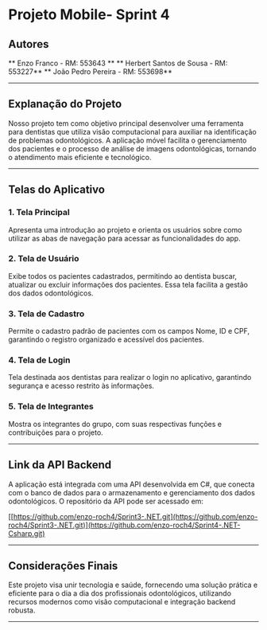 # Projeto Mobile- Sprint 4

## Autores
** Enzo Franco - RM: 553643 **
** Herbert Santos de Sousa - RM: 553227**
** João Pedro Pereira - RM: 553698**

---

## Explanação do Projeto

Nosso projeto tem como objetivo principal desenvolver uma ferramenta para dentistas que utiliza visão computacional para auxiliar na identificação de problemas odontológicos. A aplicação móvel facilita o gerenciamento dos pacientes e o processo de análise de imagens odontológicas, tornando o atendimento mais eficiente e tecnológico.

---

## Telas do Aplicativo

### 1. Tela Principal
Apresenta uma introdução ao projeto e orienta os usuários sobre como utilizar as abas de navegação para acessar as funcionalidades do app.

### 2. Tela de Usuário
Exibe todos os pacientes cadastrados, permitindo ao dentista buscar, atualizar ou excluir informações dos pacientes. Essa tela facilita a gestão dos dados odontológicos.

### 3. Tela de Cadastro
Permite o cadastro padrão de pacientes com os campos Nome, ID e CPF, garantindo o registro organizado e acessível dos pacientes.

### 4. Tela de Login
Tela destinada aos dentistas para realizar o login no aplicativo, garantindo segurança e acesso restrito às informações.

### 5. Tela de Integrantes
Mostra os integrantes do grupo, com suas respectivas funções e contribuições para o projeto.

---

## Link da API Backend

A aplicação está integrada com uma API desenvolvida em C#, que conecta com o banco de dados para o armazenamento e gerenciamento dos dados odontológicos. O repositório da API pode ser acessado em:

[[https://github.com/enzo-roch4/Sprint3-.NET.git](https://github.com/enzo-roch4/Sprint3-.NET.git)](https://github.com/enzo-roch4/Sprint4-.NET-Csharp.git)

---

## Considerações Finais

Este projeto visa unir tecnologia e saúde, fornecendo uma solução prática e eficiente para o dia a dia dos profissionais odontológicos, utilizando recursos modernos como visão computacional e integração backend robusta.

---
